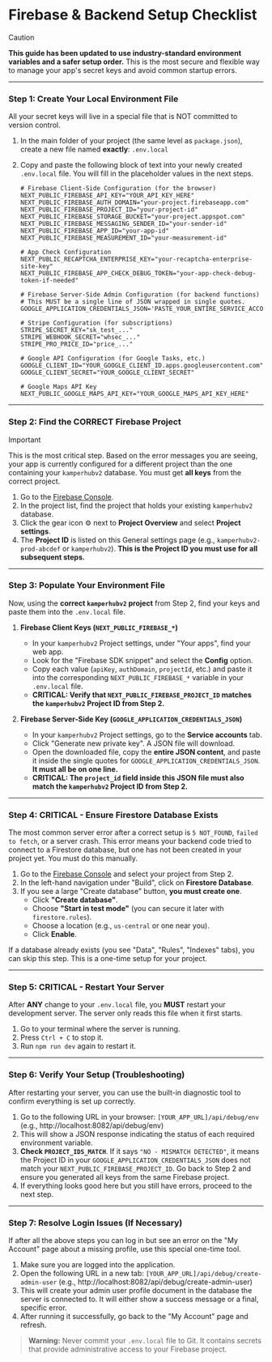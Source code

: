 
# Firebase & Backend Setup Checklist

> [!CAUTION]
> **This guide has been updated to use industry-standard environment variables and a safer setup order.** This is the most secure and flexible way to manage your app's secret keys and avoid common startup errors.

---

### Step 1: Create Your Local Environment File

All your secret keys will live in a special file that is NOT committed to version control.

1.  In the main folder of your project (the same level as `package.json`), create a new file named **exactly**:
    `.env.local`

2.  Copy and paste the following block of text into your newly created `.env.local` file. You will fill in the placeholder values in the next steps.

    ```env
    # Firebase Client-Side Configuration (for the browser)
    NEXT_PUBLIC_FIREBASE_API_KEY="YOUR_API_KEY_HERE"
    NEXT_PUBLIC_FIREBASE_AUTH_DOMAIN="your-project.firebaseapp.com"
    NEXT_PUBLIC_FIREBASE_PROJECT_ID="your-project-id"
    NEXT_PUBLIC_FIREBASE_STORAGE_BUCKET="your-project.appspot.com"
    NEXT_PUBLIC_FIREBASE_MESSAGING_SENDER_ID="your-sender-id"
    NEXT_PUBLIC_FIREBASE_APP_ID="your-app-id"
    NEXT_PUBLIC_FIREBASE_MEASUREMENT_ID="your-measurement-id"

    # App Check Configuration
    NEXT_PUBLIC_RECAPTCHA_ENTERPRISE_KEY="your-recaptcha-enterprise-site-key"
    NEXT_PUBLIC_FIREBASE_APP_CHECK_DEBUG_TOKEN="your-app-check-debug-token-if-needed"

    # Firebase Server-Side Admin Configuration (for backend functions)
    # This MUST be a single line of JSON wrapped in single quotes.
    GOOGLE_APPLICATION_CREDENTIALS_JSON='PASTE_YOUR_ENTIRE_SERVICE_ACCOUNT_JSON_HERE'

    # Stripe Configuration (for subscriptions)
    STRIPE_SECRET_KEY="sk_test_..."
    STRIPE_WEBHOOK_SECRET="whsec_..."
    STRIPE_PRO_PRICE_ID="price_..."
    
    # Google API Configuration (for Google Tasks, etc.)
    GOOGLE_CLIENT_ID="YOUR_GOOGLE_CLIENT_ID.apps.googleusercontent.com"
    GOOGLE_CLIENT_SECRET="YOUR_GOOGLE_CLIENT_SECRET"

    # Google Maps API Key
    NEXT_PUBLIC_GOOGLE_MAPS_API_KEY="YOUR_GOOGLE_MAPS_API_KEY_HERE"
    ```

---

### Step 2: Find the CORRECT Firebase Project

> [!IMPORTANT]
> This is the most critical step. Based on the error messages you are seeing, your app is currently configured for a different project than the one containing your `kamperhubv2` database. You must get **all keys** from the correct project.

1.  Go to the [Firebase Console](https://console.firebase.google.com/).
2.  In the project list, find the project that holds your existing `kamperhubv2` database.
3.  Click the gear icon ⚙️ next to **Project Overview** and select **Project settings**.
4.  The **Project ID** is listed on this General settings page (e.g., `kamperhubv2-prod-abcdef` or `kamperhubv2`). **This is the Project ID you must use for all subsequent steps.**

---

### Step 3: Populate Your Environment File

Now, using the **correct `kamperhubv2` project** from Step 2, find your keys and paste them into the `.env.local` file.

1.  **Firebase Client Keys (`NEXT_PUBLIC_FIREBASE_*`)**
    *   In your `kamperhubv2` Project settings, under "Your apps", find your web app.
    *   Look for the "Firebase SDK snippet" and select the **Config** option.
    *   Copy each value (`apiKey`, `authDomain`, `projectId`, etc.) and paste it into the corresponding `NEXT_PUBLIC_FIREBASE_*` variable in your `.env.local` file.
    *   **CRITICAL: Verify that `NEXT_PUBLIC_FIREBASE_PROJECT_ID` matches the `kamperhubv2` Project ID from Step 2.**

2.  **Firebase Server-Side Key (`GOOGLE_APPLICATION_CREDENTIALS_JSON`)**
    *   In your `kamperhubv2` Project settings, go to the **Service accounts** tab.
    *   Click "Generate new private key". A JSON file will download.
    *   Open the downloaded file, copy the **entire JSON content**, and paste it inside the single quotes for `GOOGLE_APPLICATION_CREDENTIALS_JSON`. **It must all be on one line.**
    *   **CRITICAL: The `project_id` field inside this JSON file must also match the `kamperhubv2` Project ID from Step 2.**

---

### Step 4: CRITICAL - Ensure Firestore Database Exists

The most common server error after a correct setup is `5 NOT_FOUND`, `failed to fetch`, or a server crash. This error means your backend code tried to connect to a Firestore database, but one has not been created in your project yet. You must do this manually.

1.  Go to the [Firebase Console](https://console.firebase.google.com/) and select your project from Step 2.
2.  In the left-hand navigation under "Build", click on **Firestore Database**.
3.  If you see a large "Create database" button, **you must create one**.
    *   Click **"Create database"**.
    *   Choose **"Start in test mode"** (you can secure it later with `firestore.rules`).
    *   Choose a location (e.g., `us-central` or one near you).
    *   Click **Enable**.

If a database already exists (you see "Data", "Rules", "Indexes" tabs), you can skip this step. This is a one-time setup for your project.

---

### Step 5: CRITICAL - Restart Your Server

After **ANY** change to your `.env.local` file, you **MUST** restart your development server. The server only reads this file when it first starts.

1.  Go to your terminal where the server is running.
2.  Press `Ctrl + C` to stop it.
3.  Run `npm run dev` again to restart it.

---

### Step 6: Verify Your Setup (Troubleshooting)

After restarting your server, you can use the built-in diagnostic tool to confirm everything is set up correctly.

1.  Go to the following URL in your browser:
    `[YOUR_APP_URL]/api/debug/env` (e.g., http://localhost:8082/api/debug/env)
2.  This will show a JSON response indicating the status of each required environment variable.
3.  **Check `PROJECT_IDS_MATCH`**. If it says `"NO - MISMATCH DETECTED"`, it means the Project ID in your `GOOGLE_APPLICATION_CREDENTIALS_JSON` does not match your `NEXT_PUBLIC_FIREBASE_PROJECT_ID`. Go back to Step 2 and ensure you generated all keys from the same Firebase project.
4.  If everything looks good here but you still have errors, proceed to the next step.

---

### Step 7: Resolve Login Issues (If Necessary)

If after all the above steps you can log in but see an error on the "My Account" page about a missing profile, use this special one-time tool.

1.  Make sure you are logged into the application.
2.  Open the following URL in a new tab:
    `[YOUR_APP_URL]/api/debug/create-admin-user` (e.g., http://localhost:8082/api/debug/create-admin-user)
3.  This will create your admin user profile document in the database the server is connected to. It will either show a success message or a final, specific error.
4.  After running it successfully, go back to the "My Account" page and refresh.

> **Warning:** Never commit your `.env.local` file to Git. It contains secrets that provide administrative access to your Firebase project.
